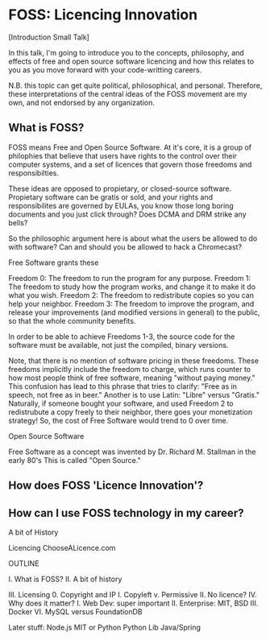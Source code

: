 # FOSS: Licencing Innovation

[Introduction Small Talk]

In this talk, I'm going to introduce you to the concepts, philosophy, and
effects of free and open source software licencing and how this relates to you
as you move forward with your code-writting careers.

N.B. this topic can get quite political, philosophical, and personal. Therefore,
these interpretations of the central ideas of the FOSS movement are my own, and
not endorsed by any organization.

## What is FOSS?

FOSS means Free and Open Source Software. At it's core, it is a group of
philophies that believe that users have rights to the control over their
computer systems, and a set of licences that govern those freedoms and
responsibilties.

These ideas are opposed to propietary, or closed-source
software. Propietary software can be gratis or sold, and your rights and
responsibilites are governed by EULAs, you know those long boring documents and
you just click through? Does DCMA and DRM strike any bells?

So the philosophic argument here is about what the users be allowed to do with
software? Can and should you be allowed to hack a Chromecast? 

Free Software grants these

Freedom 0: The freedom to run the program for any purpose.
Freedom 1: The freedom to study how the program works, and change it to make it
do what you wish.
Freedom 2: The freedom to redistribute copies so you can help your neighbor.
Freedom 3: The freedom to improve the program, and release your improvements
(and modified versions in general) to the public, so that the whole community
benefits.

In order to be able to achieve Freedoms 1-3, the source code for the software
must be available, not just the compiled, binary versions.

Note, that there is no mention of software pricing in these freedoms. These
freedoms implicitly include the freedom to charge, which runs counter to how
most people think of free software, meaning "without paying money."
This confusion has lead to this phrase that tries to clarify: "Free as in
speech, not free as in beer." Another is to use Latin: "Libre" versus "Gratis."
Naturally, if someone bought your software, and used Freedom 2 to redistrubute a
copy freely to their neighbor, there goes your monetization strategy!
So, the cost of Free Software would trend to 0 over time.

Open Source Software 

Free Software as a concept was invented by Dr. Richard M. Stallman in the early
80's
This is called "Open Source."




## How does FOSS 'Licence Innovation'?

## How can I use FOSS technology in my career?
A bit of History

Licencing
ChooseALicence.com

OUTLINE

I. What is FOSS?
        II. A bit of history

III. Licensing
        0. Copyright and IP
        I. Copyleft v. Permissive
        II. No licence?
IV. Why does it matter?
        I. Web Dev: super important
        II. Enterprise: MIT, BSD
        III. Docker
        VI. MySQL versus FoundationDB

Later stuff:
        Node.js MIT
        or
        Python Python Lib
        Java/Spring
